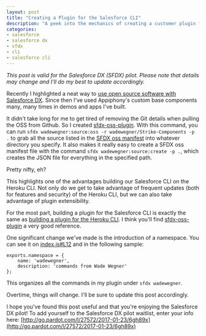 ```yaml
---
layout: post
title: "Creating a Plugin for the Salesforce CLI"
description: "A peek into the mechanics of creating a customer plugin for the Salesforce command-line interface (CLI)."
categories: 
- salesforce
- salesforce dx
- sfdx
- cli
- salesforce cli
---
```


*This post is valid for the Salesforce DX (SFDX) pilot. Please note that details may change and I'll do my best to update accordingly.*

Recently I highlighted a neat way to [use open source software with Salesforce DX](http://www.wadewegner.com/2017/03/salesforce-dx-strike/). Since then I've used Appiphony's custom base components many, many times in demos and apps I've built.

It didn't take long for me to get tired of removing the Git details when pulling the OSS from Github. So I created [sfdx-oss-plugin]( https://github.com/wadewegner/sfdx-oss-plugin). With this command, you can run `sfdx wadewegner:source:oss -r wadewegner/Strike-Components -p .` to grab all the source listed in the [SFDX oss manifest](https://github.com/wadewegner/Strike-Components/blob/master/sfdx-oss-manifest.json) into whatever directory you specify. It also makes it really easy to create a SFDX oss manifest file with the command `sfdx wadewegner:source:create -p .`, which creates the JSON file for everything in the specified path.

Pretty nifty, eh?

This highlights one of the advantages building our Salesforce CLI on the Heroku CLI. Not only do we get to take advantage of frequent updates (both for features and security) of the Heroku CLI, but we can also take advantage of plugin extensibility.

For the most part, building a plugin for the Salesforce CLI is exactly the same as [building a plugin for the Heroku CLI](https://devcenter.heroku.com/articles/developing-cli-plugins). I think you'll find [sfdx-oss-plugin](https://github.com/wadewegner/sfdx-oss-plugin) a very good reference.

One significant change we've made is the introduction of a namespace. You can see it on [index.js#L12](https://github.com/wadewegner/sfdx-oss-plugin/blob/master/index.js#L12) and in the following sample:

```
exports.namespace = {
    name: 'wadewegner',
    description: 'commands from Wade Wegner'
};
```

This organizes all the commands in my plugin under `sfdx wadewegner`.

Overtime, things will change. I'll be sure to update this post accordingly.

I hope you've found this post useful and that you're enjoying the Salesforce DX pilot! To add yourself to the Salesforce DX pilot waitlist, enter your info here: [http://go.pardot.com/l/27572/2017-01-23/6gh89x](http://go.pardot.com/l/27572/2017-01-23/6gh89x)